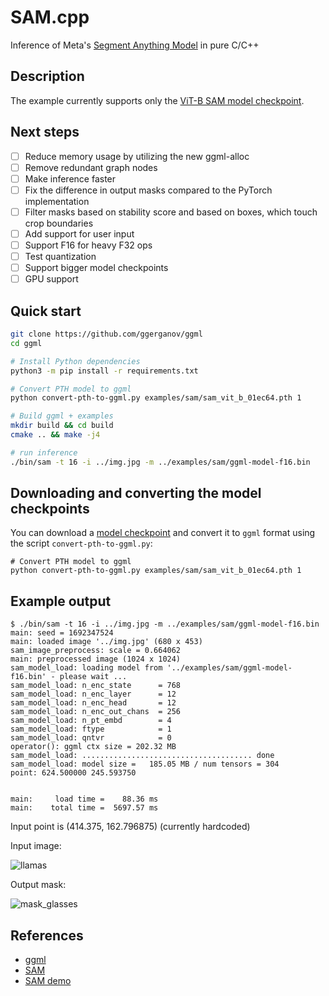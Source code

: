 # SAM.cpp

Inference of Meta's [Segment Anything Model](https://github.com/facebookresearch/segment-anything/) in pure C/C++

## Description

The example currently supports only the [ViT-B SAM model checkpoint](https://huggingface.co/facebook/sam-vit-base).

## Next steps

- [ ] Reduce memory usage by utilizing the new ggml-alloc
- [ ] Remove redundant graph nodes
- [ ] Make inference faster
- [ ] Fix the difference in output masks compared to the PyTorch implementation
- [ ] Filter masks based on stability score and based on boxes, which touch crop boundaries
- [ ] Add support for user input
- [ ] Support F16 for heavy F32 ops
- [ ] Test quantization
- [ ] Support bigger model checkpoints
- [ ] GPU support

## Quick start
```bash
git clone https://github.com/ggerganov/ggml
cd ggml

# Install Python dependencies
python3 -m pip install -r requirements.txt

# Convert PTH model to ggml
python convert-pth-to-ggml.py examples/sam/sam_vit_b_01ec64.pth 1

# Build ggml + examples
mkdir build && cd build
cmake .. && make -j4

# run inference
./bin/sam -t 16 -i ../img.jpg -m ../examples/sam/ggml-model-f16.bin
```

## Downloading and converting the model checkpoints

You can download a [model checkpoint](https://github.com/facebookresearch/segment-anything/tree/main#model-checkpoints) and convert it to `ggml` format using the script `convert-pth-to-ggml.py`:

```
# Convert PTH model to ggml
python convert-pth-to-ggml.py examples/sam/sam_vit_b_01ec64.pth 1
```

## Example output
```
$ ./bin/sam -t 16 -i ../img.jpg -m ../examples/sam/ggml-model-f16.bin
main: seed = 1692347524
main: loaded image '../img.jpg' (680 x 453)
sam_image_preprocess: scale = 0.664062
main: preprocessed image (1024 x 1024)
sam_model_load: loading model from '../examples/sam/ggml-model-f16.bin' - please wait ...
sam_model_load: n_enc_state      = 768
sam_model_load: n_enc_layer      = 12
sam_model_load: n_enc_head       = 12
sam_model_load: n_enc_out_chans  = 256
sam_model_load: n_pt_embd        = 4
sam_model_load: ftype            = 1
sam_model_load: qntvr            = 0
operator(): ggml ctx size = 202.32 MB
sam_model_load: ...................................... done
sam_model_load: model size =   185.05 MB / num tensors = 304
point: 624.500000 245.593750


main:     load time =    88.36 ms
main:    total time =  5697.57 ms
```

Input point is (414.375, 162.796875) (currently hardcoded)

Input image:

![llamas](https://user-images.githubusercontent.com/8558655/261301565-37b7bf4b-bf91-40cf-8ec1-1532316e1612.jpg)

Output mask:

![mask_glasses](https://user-images.githubusercontent.com/8558655/261301844-9fc2dbbc-5fd6-42ce-af69-643df9e6fad1.png)

## References

- [ggml](https://github.com/ggerganov/ggml)
- [SAM](https://segment-anything.com/)
- [SAM demo](https://segment-anything.com/demo)
